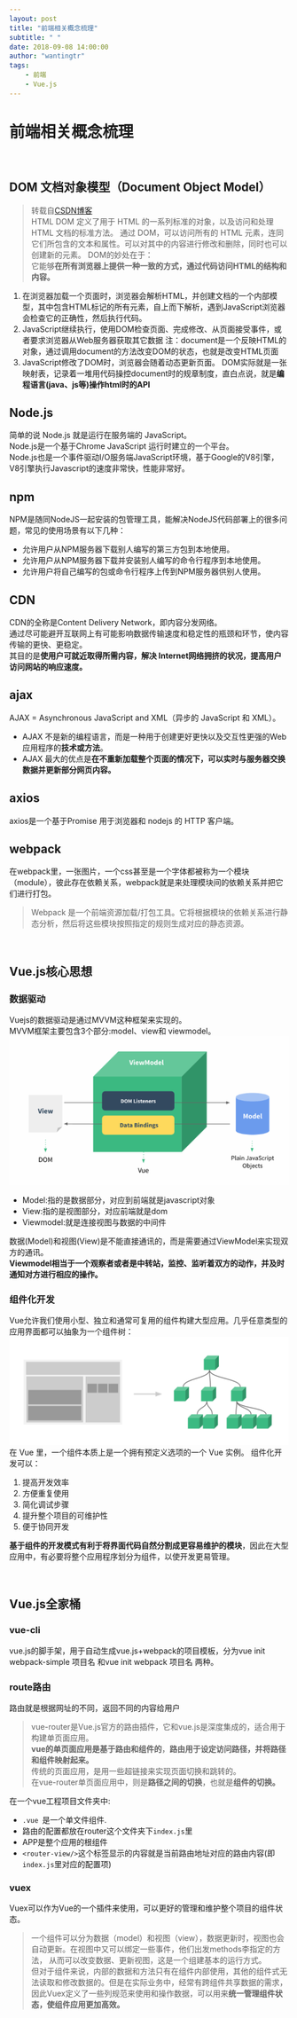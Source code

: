 ```yaml
---
layout: post
title: "前端相关概念梳理"
subtitle: " "
date: 2018-09-08 14:00:00
author: "wantingtr"
tags:
    - 前端
    - Vue.js
---
```


# 前端相关概念梳理

&nbsp;

## DOM 文档对象模型（Document Object Model）
> 转载自<a href="https://blog.csdn.net/u012155729/article/details/78135393">CSDN博客</a>  
HTML DOM 定义了用于 HTML 的一系列标准的对象，以及访问和处理 HTML 文档的标准方法。
通过 DOM，可以访问所有的 HTML 元素，连同它们所包含的文本和属性。可以对其中的内容进行修改和删除，同时也可以创建新的元素。
DOM的妙处在于：  
它能够**在所有浏览器上提供一种一致的方式，通过代码访问HTML的结构和内容。**
1. 在浏览器加载一个页面时，浏览器会解析HTML，并创建文档的一个内部模型，其中包含HTML标记的所有元素，自上而下解析，遇到JavaScript浏览器会检查它的正确性，然后执行代码。
2. JavaScript继续执行，使用DOM检查页面、完成修改、从页面接受事件，或者要求浏览器从Web服务器获取其它数据
注：document是一个反映HTML的对象，通过调用document的方法改变DOM的状态，也就是改变HTML页面
3. JavaScript修改了DOM时，浏览器会随着动态更新页面。
DOM实际就是一张映射表，记录着一堆用代码操控document时的规章制度，直白点说，就是**编程语言(java、js等)操作html时的API**  



## Node.js
简单的说 Node.js 就是运行在服务端的 JavaScript。  
Node.js是一个基于Chrome JavaScript 运行时建立的一个平台。  
Node.js也是一个事件驱动I/O服务端JavaScript环境，基于Google的V8引擎，V8引擎执行Javascript的速度非常快，性能非常好。


## npm
NPM是随同NodeJS一起安装的包管理工具，能解决NodeJS代码部署上的很多问题，常见的使用场景有以下几种：
- 允许用户从NPM服务器下载别人编写的第三方包到本地使用。
- 允许用户从NPM服务器下载并安装别人编写的命令行程序到本地使用。
- 允许用户将自己编写的包或命令行程序上传到NPM服务器供别人使用。


## CDN
CDN的全称是Content Delivery Network，即内容分发网络。  
通过尽可能避开互联网上有可能影响数据传输速度和稳定性的瓶颈和环节，使内容传输的更快、更稳定。  
其目的是**使用户可就近取得所需内容，解决 Internet网络拥挤的状况，提高用户访问网站的响应速度。**

## ajax
AJAX = Asynchronous JavaScript and XML（异步的 JavaScript 和 XML）。  
- AJAX 不是新的编程语言，而是一种用于创建更好更快以及交互性更强的Web应用程序的**技术或方法**。
- AJAX 最大的优点是**在不重新加载整个页面的情况下，可以实时与服务器交换数据并更新部分网页内容。**

## axios
axios是一个基于Promise 用于浏览器和 nodejs 的 HTTP 客户端。

## webpack
在webpack里，一张图片，一个css甚至是一个字体都被称为一个模块（module），彼此存在依赖关系，webpack就是来处理模块间的依赖关系并把它们进行打包。
> Webpack 是一个前端资源加载/打包工具。它将根据模块的依赖关系进行静态分析，然后将这些模块按照指定的规则生成对应的静态资源。

&nbsp;

## Vue.js核心思想
### 数据驱动
Vuejs的数据驱动是通过MVVM这种框架来实现的。  
MVVM框架主要包含3个部分:model、view和 viewmodel。
![ViewModel](/img/post/04-vue/ViewModel.png)
- Model:指的是数据部分，对应到前端就是javascript对象
- View:指的是视图部分，对应前端就是dom
- Viewmodel:就是连接视图与数据的中间件

数据(Model)和视图(View)是不能直接通讯的，而是需要通过ViewModel来实现双方的通讯。  
**Viewmodel相当于一个观察者或者是中转站，监控、监听着双方的动作，并及时通知对方进行相应的操作。**

### 组件化开发
Vue允许我们使用小型、独立和通常可复用的组件构建大型应用。几乎任意类型的应用界面都可以抽象为一个组件树：
![components](/img/post/04-vue/components.png)
在 Vue 里，一个组件本质上是一个拥有预定义选项的一个 Vue 实例。
组件化开发可以：
1. 提高开发效率
2. 方便重复使用
3. 简化调试步骤
4. 提升整个项目的可维护性
5. 便于协同开发  

**基于组件的开发模式有利于将界面代码自然分割成更容易维护的模块**，因此在大型应用中，有必要将整个应用程序划分为组件，以使开发更易管理。

&nbsp;

## Vue.js全家桶

### vue-cli
vue.js的脚手架，用于自动生成vue.js+webpack的项目模板，分为vue init webpack-simple 项目名 和vue init webpack 项目名 两种。

### route路由
路由就是根据网址的不同，返回不同的内容给用户

> vue-router是Vue.js官方的路由插件，它和vue.js是深度集成的，适合用于构建单页面应用。  
**vue的单页面应用是基于路由和组件的**，**路由用于设定访问路径，并将路径和组件映射起来。**  
传统的页面应用，是用一些超链接来实现页面切换和跳转的。  
在vue-router单页面应用中，则是**路径之间的切换**，也就是**组件的切换。**

在一个vue工程项目文件夹中:
- `.vue `是一个单文件组件.
- 路由的配置都放在router这个文件夹下`index.js`里
- APP是整个应用的根组件
- `<router-view/>`这个标签显示的内容就是当前路由地址对应的路由内容(即`index.js`里对应的配置项)

### vuex
Vuex可以作为Vue的一个插件来使用，可以更好的管理和维护整个项目的组件状态。  
> 一个组件可以分为数据（model）和视图（view），数据更新时，视图也会自动更新。在视图中又可以绑定一些事件，他们出发methods李指定的方法， 从而可以改变数据、更新视图，这是一个组建基本的运行方式。  
但对于组件来说，内部的数据和方法只有在组件内部使用，其他的组件式无法读取和修改数据的。但是在实际业务中，经常有跨组件共享数据的需求，因此Vuex定义了一些列规范来使用和操作数据，可以用来**统一管理组件状态，使组件应用更加高效。**
